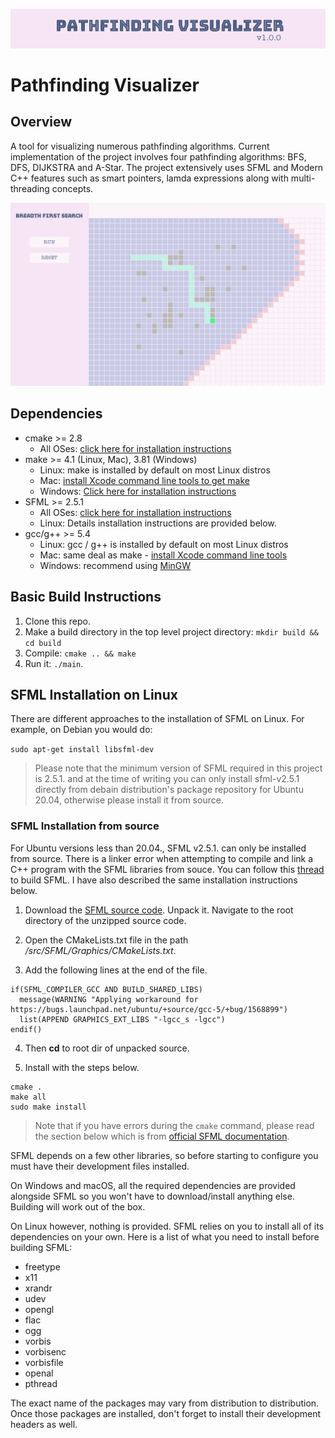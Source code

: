 
![](figures/cover0.png)
# Pathfinding Visualizer

## Overview

A tool for visualizing numerous pathfinding algorithms. Current implementation of the project involves four pathfinding algorithms: BFS, DFS, DIJKSTRA and A-Star. The project extensively uses SFML and Modern C++ features such as smart pointers, lamda expressions along with multi-threading concepts.

![](figures/cover1.png)

## Dependencies

* cmake >= 2.8
  * All OSes: [click here for installation instructions](https://cmake.org/install/)
* make >= 4.1 (Linux, Mac), 3.81 (Windows)
  * Linux: make is installed by default on most Linux distros
  * Mac: [install Xcode command line tools to get make](https://developer.apple.com/xcode/features/)
  * Windows: [Click here for installation instructions](http://gnuwin32.sourceforge.net/packages/make.htm)
* SFML >= 2.5.1
  * All OSes: [click here for installation instructions](https://www.sfml-dev.org/tutorials/2.5/#getting-started)
  * Linux: Details installation instructions are provided below.
* gcc/g++ >= 5.4
  * Linux: gcc / g++ is installed by default on most Linux distros
  * Mac: same deal as make - [install Xcode command line tools](https://developer.apple.com/xcode/features/)
  * Windows: recommend using [MinGW](http://www.mingw.org/)

## Basic Build Instructions

1. Clone this repo.
2. Make a build directory in the top level project directory: `mkdir build && cd build`
3. Compile: `cmake .. && make`
4. Run it: `./main`.

## SFML Installation on Linux

There are different approaches to the installation of SFML on Linux. For example, on Debian you would do:

`sudo apt-get install libsfml-dev`

>Please note that the minimum version of SFML required in this project is 2.5.1. and at the time of writing you can only install sfml-v2.5.1 directly from debain distribution's package repository for Ubuntu 20.04, otherwise please install it from source.

### SFML Installation from source

For Ubuntu versions less than 20.04., SFML v2.5.1. can only be installed from source. There is a linker error when attempting to compile and link a C++ program with the SFML libraries from souce. You can follow this [thread](https://en.sfml-dev.org/forums/index.php?topic=20638.0) to build SFML. I have also described the same installation instructions below.

1. Download the [SFML source code](https://www.sfml-dev.org/files/SFML-2.5.1-sources.zip). Unpack it. Navigate to the root directory of the unzipped source code.

2. Open the CMakeLists.txt file in the path */src/SFML/Graphics/CMakeLists.txt*.

3. Add the following lines at the end of the file.

  ```
  if(SFML_COMPILER_GCC AND BUILD_SHARED_LIBS)
    message(WARNING "Applying workaround for https://bugs.launchpad.net/ubuntu/+source/gcc-5/+bug/1568899")
    list(APPEND GRAPHICS_EXT_LIBS "-lgcc_s -lgcc")
  endif()
  ```

4. Then **cd** to root dir of unpacked source.

5. Install with the steps below.

  ```
  cmake .
  make all
  sudo make install
  ```

> Note that if you have errors during the `cmake` command, please read the section below which is from [official SFML documentation](https://www.sfml-dev.org/tutorials/2.5/compile-with-cmake.php).

SFML depends on a few other libraries, so before starting to configure you must have their development files installed.

On Windows and macOS, all the required dependencies are provided alongside SFML so you won't have to download/install anything else. Building will work out of the box.

On Linux however, nothing is provided. SFML relies on you to install all of its dependencies on your own. Here is a list of what you need to install before building SFML:

- freetype
- x11
- xrandr
- udev
- opengl
- flac
- ogg
- vorbis
- vorbisenc
- vorbisfile
- openal
- pthread

The exact name of the packages may vary from distribution to distribution. Once those packages are installed, don't forget to install their development headers as well.
